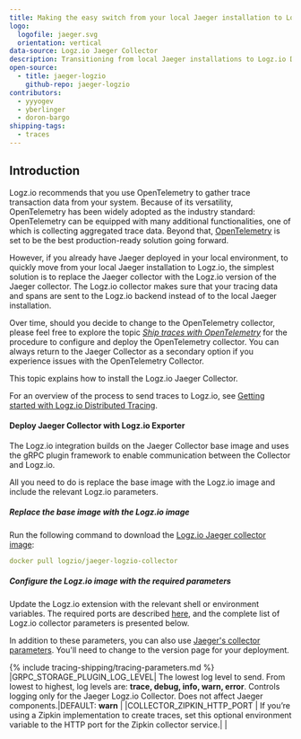 ```yaml
---
title: Making the easy switch from your local Jaeger installation to Logz.io Distributed Tracing
logo:
  logofile: jaeger.svg
  orientation: vertical
data-source: Logz.io Jaeger Collector
description: Transitioning from local Jaeger installations to Logz.io Distributed Tracing
open-source:
  - title: jaeger-logzio
    github-repo: jaeger-logzio
contributors:
  - yyyogev
  - yberlinger
  - doron-bargo
shipping-tags:
  - traces
---
```

## Introduction

Logz.io recommends that you use OpenTelemetry to gather trace transaction data from your system. Because of its versatility, OpenTelemetry has been widely adopted as the industry standard: OpenTelemetry can be equipped with many additional functionalities, one of which is collecting aggregated trace data. Beyond that, [OpenTelemetry](https://github.com/open-telemetry) is set to be the best production-ready solution going forward.

However, if you already have Jaeger deployed in your local environment, to quickly move from your local Jaeger installation to Logz.io,  the simplest solution is to replace the Jaeger collector with the Logz.io version of the Jaeger collector. The Logz.io collector makes sure that your tracing data and spans are sent to the Logz.io backend instead of to the local Jaeger installation. 

Over time, should you decide to change to the OpenTelemetry collector, please feel free to explore the topic [_Ship traces with OpenTelemetry_](https://docs.logz.io/shipping/tracing-sources/opentelemetry) for the procedure to configure and deploy the OpenTelemetry collector. You can always return to the Jaeger Collector as a secondary option if you experience issues with the OpenTelemetry Collector. 

This topic explains how to install the Logz.io Jaeger Collector. 

For an overview of the process to send traces to Logz.io, see [Getting started with Logz.io Distributed Tracing](https://docs.logz.io/user-guide/distributed-tracing/getting-started-tracing/). 


#### Deploy Jaeger Collector with Logz.io Exporter

The Logz.io integration builds on the Jaeger Collector base image and uses the gRPC plugin framework to enable communication between the Collector and Logz.io.

All you need to do is replace the base image with the Logz.io image and include the relevant Logz.io parameters.

<div class="tasklist">

##### Replace the base image with the Logz.io image
Run the following command to download the [Logz.io Jaeger collector image](https://hub.docker.com/r/logzio/jaeger-logzio-collector): 

```yaml
docker pull logzio/jaeger-logzio-collector
```

##### Configure the Logz.io image with the required parameters

Update the Logz.io extension with the relevant shell or environment variables. 
The required ports are described [here](https://www.jaegertracing.io/docs/latest/deployment/#collectors), and the complete list of Logz.io collector parameters is presented below. 

In addition to these parameters, you can also use [Jaeger's collector parameters](https://www.jaegertracing.io/docs/latest/cli/#jaeger-collector-grpc-plugin). 
You'll need to change to the version page for your deployment. 


{% include tracing-shipping/tracing-parameters.md %}
|GRPC_STORAGE_PLUGIN_LOG_LEVEL| The lowest log level to send.  From lowest to highest, log levels are: **trace, debug, info, warn, error**.  Controls logging only for the Jaeger Logz.io Collector.  Does not affect Jaeger components.|DEFAULT: **warn** |
|COLLECTOR_ZIPKIN_HTTP_PORT | If you’re using a Zipkin implementation to create traces, set this optional environment variable to the HTTP port for the Zipkin collector service.| |